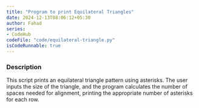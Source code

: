 ```yaml
---
title: "Program to print Equilateral Triangles"
date: 2024-12-13T08:06:12+05:30
author: Fahad
series:
- CodeHub
codeFile: "code/equilateral-triangle.py"
isCodeRunnable: true
---
```


### Description
This script prints an equilateral triangle pattern using asterisks. The user inputs the size of the triangle, and the program calculates the number of spaces needed for alignment, printing the appropriate number of asterisks for each row.

